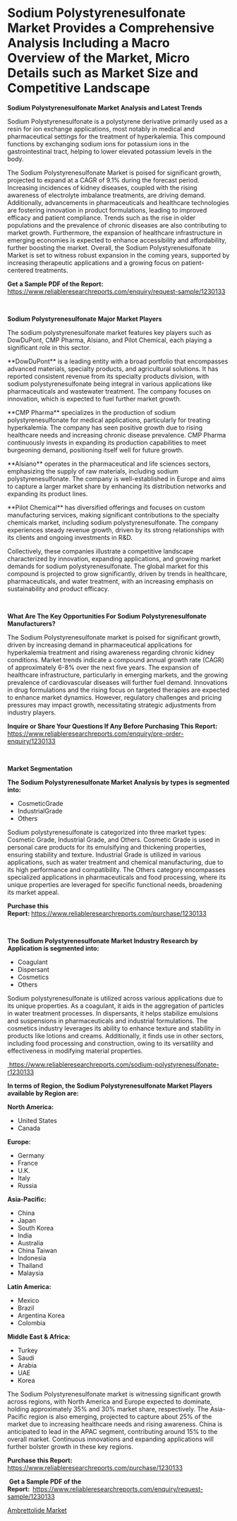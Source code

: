 <p><h1>Sodium Polystyrenesulfonate Market Provides a Comprehensive Analysis Including a Macro Overview of the Market, Micro Details such as Market Size and Competitive Landscape</h1></p><p><strong>Sodium Polystyrenesulfonate Market Analysis and Latest Trends</strong></p>
<p><p>Sodium Polystyrenesulfonate is a polystyrene derivative primarily used as a resin for ion exchange applications, most notably in medical and pharmaceutical settings for the treatment of hyperkalemia. This compound functions by exchanging sodium ions for potassium ions in the gastrointestinal tract, helping to lower elevated potassium levels in the body. </p><p>The Sodium Polystyrenesulfonate Market is poised for significant growth, projected to expand at a CAGR of 9.1% during the forecast period. Increasing incidences of kidney diseases, coupled with the rising awareness of electrolyte imbalance treatments, are driving demand. Additionally, advancements in pharmaceuticals and healthcare technologies are fostering innovation in product formulations, leading to improved efficacy and patient compliance. Trends such as the rise in older populations and the prevalence of chronic diseases are also contributing to market growth. Furthermore, the expansion of healthcare infrastructure in emerging economies is expected to enhance accessibility and affordability, further boosting the market. Overall, the Sodium Polystyrenesulfonate Market is set to witness robust expansion in the coming years, supported by increasing therapeutic applications and a growing focus on patient-centered treatments.</p></p>
<p><strong>Get a Sample PDF of the Report:&nbsp;</strong> <a href="https://www.reliableresearchreports.com/enquiry/request-sample/1230133?utm_campaign=2794&utm_medium=2&utm_source=Github&utm_content=ia&utm_term=31032025&utm_id=sodium-polystyrenesulfonate">https://www.reliableresearchreports.com/enquiry/request-sample/1230133</a></p>
<p>&nbsp;</p>
<p><strong>Sodium Polystyrenesulfonate Major Market Players</strong></p>
<p><p>The sodium polystyrenesulfonate market features key players such as DowDuPont, CMP Pharma, Alsiano, and Pilot Chemical, each playing a significant role in this sector.</p><p>**DowDuPont** is a leading entity with a broad portfolio that encompasses advanced materials, specialty products, and agricultural solutions. It has reported consistent revenue from its specialty products division, with sodium polystyrenesulfonate being integral in various applications like pharmaceuticals and wastewater treatment. The company focuses on innovation, which is expected to fuel further market growth.</p><p>**CMP Pharma** specializes in the production of sodium polystyrenesulfonate for medical applications, particularly for treating hyperkalemia. The company has seen positive growth due to rising healthcare needs and increasing chronic disease prevalence. CMP Pharma continuously invests in expanding its production capabilities to meet burgeoning demand, positioning itself well for future growth.</p><p>**Alsiano** operates in the pharmaceutical and life sciences sectors, emphasizing the supply of raw materials, including sodium polystyrenesulfonate. The company is well-established in Europe and aims to capture a larger market share by enhancing its distribution networks and expanding its product lines.</p><p>**Pilot Chemical** has diversified offerings and focuses on custom manufacturing services, making significant contributions to the specialty chemicals market, including sodium polystyrenesulfonate. The company experiences steady revenue growth, driven by its strong relationships with its clients and ongoing investments in R&D.</p><p>Collectively, these companies illustrate a competitive landscape characterized by innovation, expanding applications, and growing market demands for sodium polystyrenesulfonate. The global market for this compound is projected to grow significantly, driven by trends in healthcare, pharmaceuticals, and water treatment, with an increasing emphasis on sustainability and product efficacy.</p></p>
<p>&nbsp;</p>
<p><strong>What Are The Key Opportunities For Sodium Polystyrenesulfonate Manufacturers?</strong></p>
<p><p>The Sodium Polystyrenesulfonate market is poised for significant growth, driven by increasing demand in pharmaceutical applications for hyperkalemia treatment and rising awareness regarding chronic kidney conditions. Market trends indicate a compound annual growth rate (CAGR) of approximately 6-8% over the next five years. The expansion of healthcare infrastructure, particularly in emerging markets, and the growing prevalence of cardiovascular diseases will further fuel demand. Innovations in drug formulations and the rising focus on targeted therapies are expected to enhance market dynamics. However, regulatory challenges and pricing pressures may impact growth, necessitating strategic adjustments from industry players.</p></p>
<p><strong>Inquire or Share Your Questions If Any Before Purchasing This Report:</strong> <a href="https://www.reliableresearchreports.com/enquiry/pre-order-enquiry/1230133?utm_campaign=2794&utm_medium=2&utm_source=Github&utm_content=ia&utm_term=31032025&utm_id=sodium-polystyrenesulfonate">https://www.reliableresearchreports.com/enquiry/pre-order-enquiry/1230133</a></p>
<p>&nbsp;</p>
<p><strong>Market Segmentation</strong></p>
<p><strong>The Sodium Polystyrenesulfonate Market Analysis by types is segmented into:</strong></p>
<p><ul><li>CosmeticGrade</li><li>IndustrialGrade</li><li>Others</li></ul></p>
<p><p>Sodium polystyrenesulfonate is categorized into three market types: Cosmetic Grade, Industrial Grade, and Others. Cosmetic Grade is used in personal care products for its emulsifying and thickening properties, ensuring stability and texture. Industrial Grade is utilized in various applications, such as water treatment and chemical manufacturing, due to its high performance and compatibility. The Others category encompasses specialized applications in pharmaceuticals and food processing, where its unique properties are leveraged for specific functional needs, broadening its market appeal.</p></p>
<p><strong>Purchase this Report:&nbsp;</strong><a href="https://www.reliableresearchreports.com/purchase/1230133?utm_campaign=2794&utm_medium=2&utm_source=Github&utm_content=ia&utm_term=31032025&utm_id=sodium-polystyrenesulfonate">https://www.reliableresearchreports.com/purchase/1230133</a></p>
<p>&nbsp;</p>
<p><strong>The Sodium Polystyrenesulfonate Market Industry Research by Application is segmented into:</strong></p>
<p><ul><li>Coagulant</li><li>Dispersant</li><li>Cosmetics</li><li>Others</li></ul></p>
<p><p>Sodium polystyrenesulfonate is utilized across various applications due to its unique properties. As a coagulant, it aids in the aggregation of particles in water treatment processes. In dispersants, it helps stabilize emulsions and suspensions in pharmaceuticals and industrial formulations. The cosmetics industry leverages its ability to enhance texture and stability in products like lotions and creams. Additionally, it finds use in other sectors, including food processing and construction, owing to its versatility and effectiveness in modifying material properties.</p></p>
<p><a href="https://www.reliableresearchreports.com/sodium-polystyrenesulfonate-r1230133?utm_campaign=2794&utm_medium=2&utm_source=Github&utm_content=ia&utm_term=31032025&utm_id=sodium-polystyrenesulfonate">&nbsp;https://www.reliableresearchreports.com/sodium-polystyrenesulfonate-r1230133</a></p>
<p><strong>In terms of Region, the Sodium Polystyrenesulfonate Market Players available by Region are:</strong></p>
<p>
    <p> <strong> North America: </strong>
        <ul>
            <li>United States</li>
            <li>Canada</li>
        </ul>
        </p> 
    <p> <strong> Europe: </strong>
        <ul>
            <li>Germany</li>
            <li>France</li>
            <li>U.K.</li>
            <li>Italy</li>
            <li>Russia</li>
        </ul>
        </p> 
    <p> <strong> Asia-Pacific: </strong>
        <ul>
            <li>China</li>
            <li>Japan</li>
            <li>South Korea</li>
            <li>India</li>
            <li>Australia</li>
            <li>China Taiwan</li>
            <li>Indonesia</li>
            <li>Thailand</li>
            <li>Malaysia</li>
        </ul>
        </p> 
    <p> <strong> Latin America: </strong>
        <ul>
            <li>Mexico</li>
            <li>Brazil</li>
            <li>Argentina Korea</li>
            <li>Colombia</li>
        </ul>
        </p> 
    <p> <strong> Middle East & Africa: </strong>
        <ul>
            <li>Turkey</li>
            <li>Saudi</li>
            <li>Arabia</li>
            <li>UAE</li>
            <li>Korea</li>
        </ul>
    </p>
    </p>
<p><p>The Sodium Polystyrenesulfonate market is witnessing significant growth across regions, with North America and Europe expected to dominate, holding approximately 35% and 30% market share, respectively. The Asia-Pacific region is also emerging, projected to capture about 25% of the market due to increasing healthcare needs and rising awareness. China is anticipated to lead in the APAC segment, contributing around 15% to the overall market. Continuous innovations and expanding applications will further bolster growth in these key regions.</p></p>
<p><strong>Purchase this Report: </strong><a href="https://www.reliableresearchreports.com/purchase/1230133?utm_campaign=2794&utm_medium=2&utm_source=Github&utm_content=ia&utm_term=31032025&utm_id=sodium-polystyrenesulfonate">https://www.reliableresearchreports.com/purchase/1230133</a></p>
<p>&nbsp;<strong>Get a Sample PDF of the Report:&nbsp;&nbsp;</strong><a href="https://www.reliableresearchreports.com/enquiry/request-sample/1230133?utm_campaign=2794&utm_medium=2&utm_source=Github&utm_content=ia&utm_term=31032025&utm_id=sodium-polystyrenesulfonate">https://www.reliableresearchreports.com/enquiry/request-sample/1230133</a></p>
<p><strong></strong></p>
<p><p><a href="https://github.com/tszkintruca/Market-Research-Report-List-1/blob/main/ambrettolide-market.md?utm_campaign=2794&utm_medium=2&utm_source=Github&utm_content=ia&utm_term=31032025&utm_id=sodium-polystyrenesulfonate">Ambrettolide Market</a></p></p>